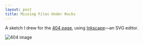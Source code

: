 ```yaml
---
layout: post
title: Missing Files Under Rocks
---
```


A sketch I drew for the [404 page](/404.html), using [Inkscape](http://inkscape.org)—an SVG editor.

![404 image](https://lh5.googleusercontent.com/-_WGmfsdNVAY/TsxyOa0f6QI/AAAAAAAAAak/207-b-JOpSM/s400/404-under-rock.png)
